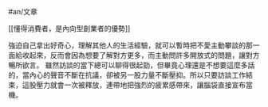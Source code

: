 #an/文章

[[懂得消費者，是內向型創業者的優勢]]

強迫自己拿出好奇心，理解其他人的生活經驗，就可以暫時把不愛主動攀談的那一面給收起來，反而會因為想要了解對方更多，而主動問許多開放式的問題，讓對方暢所欲言。
雖然訪談的當下總可以聊得很起勁，但畢竟心理還是不想要這麼多話的，當內心的聲音不斷在抗議，卻被另一股力量不斷壓抑。所以只要訪談工作結束，這股壓力就會一次被釋放，連帶地把強烈的疲累感帶來，讓腦袋直接宣布當機。
